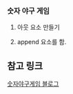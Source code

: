 ### 숫자 야구 게임

1. 아웃 요소 만들기

2. append 요소를 함.

## 참고 링크

[숫자야구게임 블로그](https://valiafern-0205.tistory.com/67)